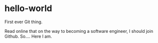 # hello-world
First ever Git thing.

Read online that on the way to becoming a software engineer, I should 
join Github. So....
Here I am.
